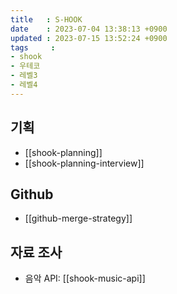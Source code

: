 ```yaml
---
title   : S-HOOK
date    : 2023-07-04 13:38:13 +0900
updated : 2023-07-15 13:52:24 +0900
tags     : 
- shook
- 우테코
- 레벨3
- 레벨4
---
```


## 기획

- [[shook-planning]]
- [[shook-planning-interview]]

## Github

- [[github-merge-strategy]]

## 자료 조사

- 음악 API: [[shook-music-api]]
